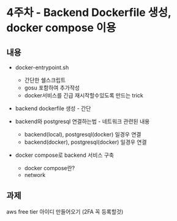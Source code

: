 # 4주차 - Backend Dockerfile 생성, docker compose 이용

## 내용

- docker-entrypoint.sh
    - 간단한 쉘스크립트
    - gosu 포함하여 추가작성
    - docker서비스를 긴급 재시작할수있도록 만드는 trick

- backend dockerfile 생성 - 간단

- backend와 postgresql 연결하는법 - 네트워크 관련된 내용
    - backend(local), postgresql(docker) 일경우 연결
    - backend(docker), postgresql(docker) 일경우 연결

- docker compose로 backend 서비스 구축
    - docker compose란?
    - network

## 과제
aws free tier 아이디 만들어오기 (2FA 꼭 등록할것)
